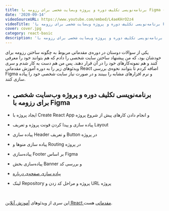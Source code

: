 ```yaml
---
title: برنامه‌نویسی تکلیف دوره و پروژه وب‌سایت شخصی برای رزومه با Figma - پیاده سازی صفحه‌ی درباره
date: '2020-09-14'
videoSourceURL: https://www.youtube.com/embed/L4aeKHrO2z4
videoTitle: 'برنامه‌نویسی تکلیف دوره و پروژه وب‌سایت شخصی برای رزومه با Figma - پیاده سازی صفحه‌ی درباره'
cover: cover.jpg
category: react-basic
description: 'برنامه‌نویسی تکلیف دوره و پروژه وب‌سایت شخصی برای رزومه با Figma - پیاده سازی صفحه‌ی درباره'
---
```


یکی از سوالات دوستان در دوره‌ی مقدماتی مربوط به چگونه ساختن رزومه برای خودشان بود، که من پیشنهاد ساختن سایت شخصی را دادم که هم بتوانند خود را معرفی کنند و هم نمونه‌کارهای خود را در آن قرار دهند. پس من هم دست به کار شدم و سری ویدئوهای زیر را به دوره آموزش مقدماتی React اضافه کردم تا بتوانند نحوه‌ی بررسی Figma و نرم افزارهای مشابه را ببینند و در صورت نیاز سایت شخصی خود را پیاده سازی کنند.

<div class="course-items">

- ## برنامه‌نویسی تکلیف دوره و پروژه وب‌سایت شخصی برای رزومه با Figma

- ایجاد پروژه با Create React App و انجام دادن کارهای پیش از شروع پروژه
- پیاده سازی و پیدا کردن فونت پروژه و تعریف Layout
- پیاده سازی Header و تعریف Button در پروژه
- پیاده سازی منو‌ها و Routing در پروژه
- پیاده‌سازی Footer بر اساس Figma
- پیاده‌سازی بخش Banner و بررسی کد
- [پیاده سازی صفحه‌ی درباره](/react-basic-update-personal-website-project)
- لینک Repository پروژه و مراحل کد زدن و URL پروژه

</div>

<br />

این سری از ویدئو‌های
[آموزش آنلاین React مقدماتی](/react-basic-course)
هست.

